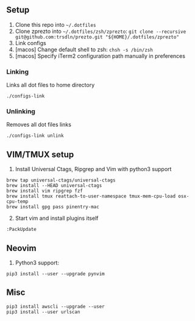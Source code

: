 ## Setup

1. Clone this repo into `~/.dotfiles`
2. Clone zprezto into `~/.dotfiles/zsh/zprezto`:
   `git clone --recursive git@github.com:trsdln/prezto.git "${HOME}/.dotfiles/zprezto"`
3. Link configs
4. [macos] Change default shell to zsh: `chsh -s /bin/zsh`
5. [macos] Specify iTerm2 configuration path manually in preferences

### Linking

Links all dot files to home directory

```
./configs-link
```

### Unlinking

Removes all dot files links

```
./configs-link unlink
```

## VIM/TMUX setup

1. Install Universal Ctags, Ripgrep and Vim with python3 support

```
brew tap universal-ctags/universal-ctags
brew install --HEAD universal-ctags
brew install vim ripgrep fzf
brew install tmux reattach-to-user-namespace tmux-mem-cpu-load osx-cpu-temp
brew install gpg pass pinentry-mac
```

2. Start vim and install plugins itself

```
:PackUpdate
```

## Neovim

1. Python3 support:

```
pip3 install --user --upgrade pynvim
```

## Misc

```
pip3 install awscli --upgrade --user
pip3 install --user urlscan
```
